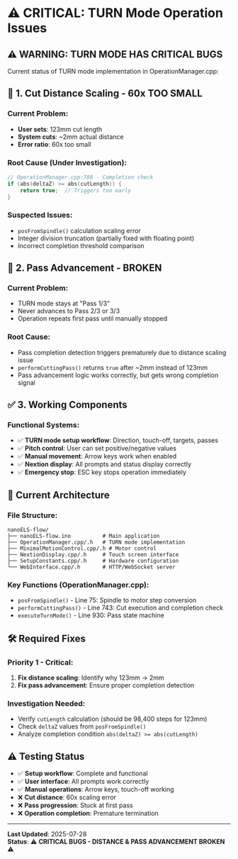 # ⚠️ CRITICAL: TURN Mode Operation Issues

## ⚠️ **WARNING: TURN MODE HAS CRITICAL BUGS**

Current status of TURN mode implementation in OperationManager.cpp:

## 🚨 **1. Cut Distance Scaling - 60x TOO SMALL**

### Current Problem:
- **User sets**: 123mm cut length
- **System cuts**: ~2mm actual distance  
- **Error ratio**: 60x too small

### Root Cause (Under Investigation):
```cpp
// OperationManager.cpp:788 - Completion check
if (abs(deltaZ) >= abs(cutLength)) {
    return true;  // Triggers too early
}
```

### Suspected Issues:
- `posFromSpindle()` calculation scaling error
- Integer division truncation (partially fixed with floating point)
- Incorrect completion threshold comparison

## 🔄 **2. Pass Advancement - BROKEN**

### Current Problem:
- TURN mode stays at "Pass 1/3" 
- Never advances to Pass 2/3 or 3/3
- Operation repeats first pass until manually stopped

### Root Cause:
- Pass completion detection triggers prematurely due to distance scaling issue
- `performCuttingPass()` returns `true` after ~2mm instead of 123mm
- Pass advancement logic works correctly, but gets wrong completion signal

## ✅ **3. Working Components**

### Functional Systems:
- ✅ **TURN mode setup workflow**: Direction, touch-off, targets, passes
- ✅ **Pitch control**: User can set positive/negative values
- ✅ **Manual movement**: Arrow keys work when enabled
- ✅ **Nextion display**: All prompts and status display correctly
- ✅ **Emergency stop**: ESC key stops operation immediately

## 🔧 **Current Architecture**

### File Structure:
```
nanoELS-flow/
├── nanoELS-flow.ino          # Main application
├── OperationManager.cpp/.h   # TURN mode implementation
├── MinimalMotionControl.cpp/.h # Motor control
├── NextionDisplay.cpp/.h     # Touch screen interface
├── SetupConstants.cpp/.h     # Hardware configuration
└── WebInterface.cpp/.h       # HTTP/WebSocket server
```

### Key Functions (OperationManager.cpp):
- `posFromSpindle()` - Line 75: Spindle to motor step conversion
- `performCuttingPass()` - Line 743: Cut execution and completion check
- `executeTurnMode()` - Line 930: Pass state machine

## 🛠️ **Required Fixes**

### Priority 1 - Critical:
1. **Fix distance scaling**: Identify why 123mm → 2mm
2. **Fix pass advancement**: Ensure proper completion detection

### Investigation Needed:
- Verify `cutLength` calculation (should be 98,400 steps for 123mm)
- Check `deltaZ` values from `posFromSpindle()`
- Analyze completion condition `abs(deltaZ) >= abs(cutLength)`

## ⚠️ **Testing Status**

- ✅ **Setup workflow**: Complete and functional
- ✅ **User interface**: All prompts work correctly  
- ✅ **Manual operations**: Arrow keys, touch-off working
- ❌ **Cut distance**: 60x scaling error
- ❌ **Pass progression**: Stuck at first pass
- ❌ **Operation completion**: Premature termination

---

**Last Updated**: 2025-07-28  
**Status**: ⚠️ **CRITICAL BUGS - DISTANCE & PASS ADVANCEMENT BROKEN** ⚠️